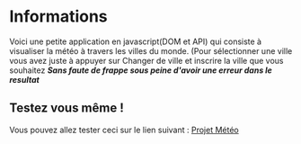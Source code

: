 # Informations

Voici une petite application en javascript(DOM et API) qui consiste à visualiser la météo à travers les villes du monde.
(Pour sélectionner une ville vous avez juste à appuyer sur Changer de ville et inscrire la ville que vous souhaitez  ***Sans faute de frappe sous peine d'avoir une erreur dans le resultat***

## Testez vous même !

Vous pouvez allez tester ceci sur le lien suivant : [Projet Météo](https://moussadev1.github.io/Projet-Meteo/)

